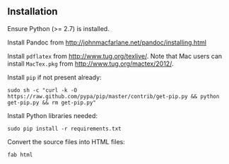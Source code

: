 
## Installation

Ensure Python (&gt;= 2.7) is installed.

Install Pandoc from <http://johnmacfarlane.net/pandoc/installing.html>

Install `pdflatex` from <http://www.tug.org/texlive/>.
Note that Mac users can install `MacTex.pkg` from <http://www.tug.org/mactex/2012/>.

Install `pip` if not present already:
    
    sudo sh -c "curl -k -O https://raw.github.com/pypa/pip/master/contrib/get-pip.py && python get-pip.py && rm get-pip.py"


Install Python libraries needed:

    sudo pip install -r requirements.txt


Convert the source files into HTML files:

    fab html
